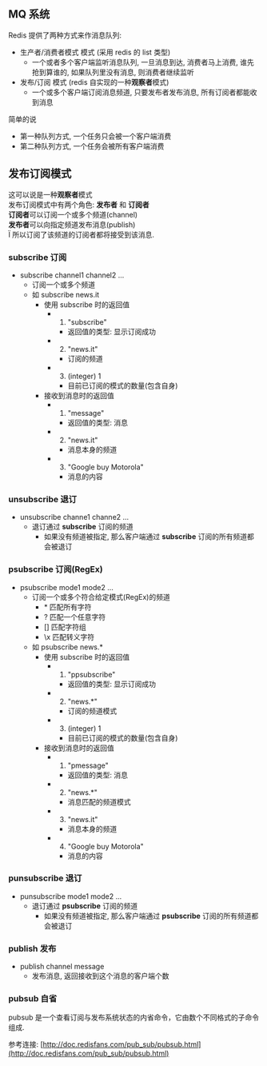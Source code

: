 ## MQ 系统
Redis 提供了两种方式来作消息队列:

- 生产者/消费者模式 模式 (采用 redis 的 list 类型)
    + 一个或者多个客户端监听消息队列, 一旦消息到达, 消费者马上消费, 谁先抢到算谁的, 如果队列里没有消息, 则消费者继续监听
- 发布/订阅 模式 (redis 自实现的一种**观察者**模式)
    + 一个或多个客户端订阅消息频道, 只要发布者发布消息, 所有订阅者都能收到消息

简单的说

- 第一种队列方式, 一个任务只会被一个客户端消费
- 第二种队列方式, 一个任务会被所有客户端消费

## 发布订阅模式
这可以说是一种**观察者**模式<br>
发布订阅模式中有两个角色: **发布者** 和 **订阅者**<br>
**订阅者**可以订阅一个或多个频道(channel)<br>
**发布者**可以向指定频道发布消息(publish)<br>Ï
所以订阅了该频道的订阅者都将接受到该消息.

### subscribe 订阅
- subscribe channel1 channel2 ...
    + 订阅一个或多个频道
    + 如 subscribe news.it
        * 使用 subscribe 时的返回值
            - 1) "subscribe"
                + 返回值的类型: 显示订阅成功
            - 2) "news.it"
                + 订阅的频道
            - 3) (integer) 1
                + 目前已订阅的模式的数量(包含自身)
        * 接收到消息时的返回值
            - 1) "message"
                + 返回值的类型: 消息
            - 2) "news.it"
                + 消息本身的频道
            - 3) "Google buy Motorola"
                + 消息的内容

### unsubscribe 退订
- unsubscribe channe1 channe2 ...
    + 退订通过 **subscribe** 订阅的频道
        * 如果没有频道被指定, 那么客户端通过 **subscribe** 订阅的所有频道都会被退订

### psubscribe 订阅(RegEx)
- psubscribe mode1 mode2 ...
    + 订阅一个或多个符合给定模式(RegEx)的频道
        * \* 匹配所有字符
        * ? 匹配一个任意字符
        * \[\] 匹配字符组
        * \x 匹配转义字符
    + 如 psubscribe news.*
        * 使用 subscribe 时的返回值
            - 1) "ppsubscribe"
                + 返回值的类型: 显示订阅成功
            - 2) "news.*"
                + 订阅的频道模式
            - 3) (integer) 1
                + 目前已订阅的模式的数量(包含自身)
        * 接收到消息时的返回值
            - 1) "pmessage"
                + 返回值的类型: 消息
            - 2) "news.*"
                + 消息匹配的频道模式
            - 3) "news.it"
                + 消息本身的频道
            - 4) "Google buy Motorola"
                + 消息的内容

### punsubscribe 退订
- punsubscribe mode1 mode2 ...
    + 退订通过 **psubscribe** 订阅的频道
        * 如果没有频道被指定, 那么客户端通过 **psubscribe** 订阅的所有频道都会被退订


### publish 发布
- publish channel message
    + 发布消息, 返回接收到这个消息的客户端个数

### pubsub 自省
pubsub 是一个查看订阅与发布系统状态的内省命令，它由数个不同格式的子命令组成.

参考连接: [http://doc.redisfans.com/pub_sub/pubsub.html](http://doc.redisfans.com/pub_sub/pubsub.html)
